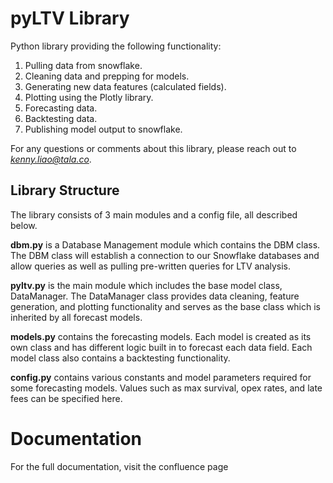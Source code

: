 # pyLTV Library

Python library providing the following functionality:
1. Pulling data from snowflake. 
2. Cleaning data and prepping for models. 
3. Generating new data features (calculated fields). 
4. Plotting using the Plotly library. 
5. Forecasting data. 
6. Backtesting data. 
7. Publishing model output to snowflake.

For any questions or comments about this library, please reach out to *kenny.liao@tala.co*.

## Library Structure
The library consists of 3 main modules and a config file, all described below.

**dbm.py** is a Database Management module which contains the DBM class. The DBM class will establish a connection to
our Snowflake databases and allow queries as well as pulling pre-written queries for LTV analysis.

**pyltv.py** is the main module which includes the base model class, DataManager. The DataManager class provides data
cleaning, feature generation, and plotting functionality and serves as the base class which is inherited by all
forecast models.

**models.py** contains the forecasting models. Each model is created as its own class and has different logic built in
to forecast each data field. Each model class also contains a backtesting functionality.

**config.py** contains various constants and model parameters required for some forecasting models. Values such as max
survival, opex rates, and late fees can be specified here.

# Documentation
For the full documentation, visit the confluence page
